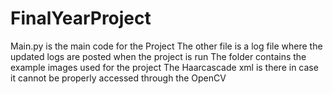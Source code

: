 # FinalYearProject
Main.py is the main code for the Project
The other file is a log file where the updated logs are posted when the project is run
The folder contains the example images used for the project
The Haarcascade xml is there in case it cannot be properly accessed through the OpenCV
